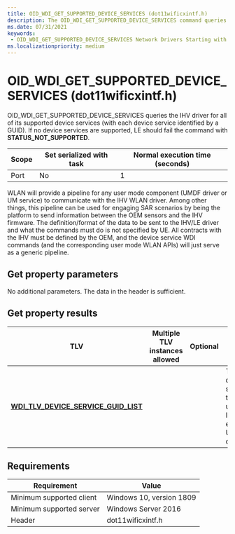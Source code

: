 ```yaml
---
title: OID_WDI_GET_SUPPORTED_DEVICE_SERVICES (dot11wificxintf.h)
description: The OID_WDI_GET_SUPPORTED_DEVICE_SERVICES command queries the IHV driver for all of its supported device services.
ms.date: 07/31/2021
keywords:
 - OID_WDI_GET_SUPPORTED_DEVICE_SERVICES Network Drivers Starting with Windows Vista
ms.localizationpriority: medium
---
```


# OID_WDI_GET_SUPPORTED_DEVICE_SERVICES (dot11wificxintf.h)


OID_WDI_GET_SUPPORTED_DEVICE_SERVICES queries the IHV driver for all of its supported device services (with each device service identified by a GUID). If no device services are supported, LE should fail the command with **STATUS_NOT_SUPPORTED**.

| Scope | Set serialized with task | Normal execution time (seconds) |
|-------|--------------------------|---------------------------------|
| Port  | No                       | 1                               |

WLAN will provide a pipeline for any user mode component (UMDF driver or UM service) to communicate with the IHV WLAN driver. Among other things, this pipeline can be used for engaging SAR scenarios by being the platform to send information between the OEM sensors and the IHV firmware. The definition/format of the data to be sent to the IHV/LE driver and what the commands must do is not specified by UE. All contracts with the IHV must be defined by the OEM, and the device service WDI commands (and the corresponding user mode WLAN APIs) will just serve as a generic pipeline.

## Get property parameters


No additional parameters. The data in the header is sufficient.
## Get property results


| TLV                                                                     | Multiple TLV instances allowed | Optional | Description     |
|-------------------------------------------------------------------------|--------------------------------|----------|-----------------|
| [**WDI_TLV_DEVICE_SERVICE_GUID_LIST**](./wdi-tlv-device-service-guid-list.md) |                                |          | The list of device services that the underlying IHV driver exposes to UM components. |

 

## Requirements


|Requirement|Value|
|--- |--- |
|Minimum supported client|Windows 10, version 1809|
|Minimum supported server|Windows Server 2016|
|Header|dot11wificxintf.h|

 

